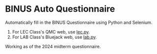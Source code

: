 # BINUS Auto Questionnaire

Automatically fill in the BINUS Questionnaire using Python and Selenium.

1. For LEC Class's QMC web, use [lec.py](https://github.com/Monosz/baq/blob/main/lec.py).  
2. For LAB Class's Bluejack web, use [lab.py](https://github.com/Monosz/baq/blob/main/lab.py).

Working as of the 2024 midterm questionnaire.
